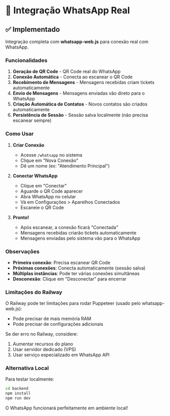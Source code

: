 # 📱 Integração WhatsApp Real

## ✅ Implementado

Integração completa com **whatsapp-web.js** para conexão real com WhatsApp.

### Funcionalidades

1. **Geração de QR Code** - QR Code real do WhatsApp
2. **Conexão Automática** - Conecta ao escanear o QR Code
3. **Recebimento de Mensagens** - Mensagens recebidas criam tickets automaticamente
4. **Envio de Mensagens** - Mensagens enviadas vão direto para o WhatsApp
5. **Criação Automática de Contatos** - Novos contatos são criados automaticamente
6. **Persistência de Sessão** - Sessão salva localmente (não precisa escanear sempre)

### Como Usar

1. **Criar Conexão**
   - Acesse `/whatsapp` no sistema
   - Clique em "Nova Conexão"
   - Dê um nome (ex: "Atendimento Principal")

2. **Conectar WhatsApp**
   - Clique em "Conectar"
   - Aguarde o QR Code aparecer
   - Abra WhatsApp no celular
   - Vá em Configurações > Aparelhos Conectados
   - Escaneie o QR Code

3. **Pronto!**
   - Após escanear, a conexão ficará "Conectada"
   - Mensagens recebidas criarão tickets automaticamente
   - Mensagens enviadas pelo sistema vão para o WhatsApp

### Observações

- **Primeira conexão**: Precisa escanear QR Code
- **Próximas conexões**: Conecta automaticamente (sessão salva)
- **Múltiplas instâncias**: Pode ter várias conexões simultâneas
- **Desconexão**: Clique em "Desconectar" para encerrar

### Limitações do Railway

O Railway pode ter limitações para rodar Puppeteer (usado pelo whatsapp-web.js):
- Pode precisar de mais memória RAM
- Pode precisar de configurações adicionais

Se der erro no Railway, considere:
1. Aumentar recursos do plano
2. Usar servidor dedicado (VPS)
3. Usar serviço especializado em WhatsApp API

### Alternativa Local

Para testar localmente:
```bash
cd backend
npm install
npm run dev
```

O WhatsApp funcionará perfeitamente em ambiente local!
